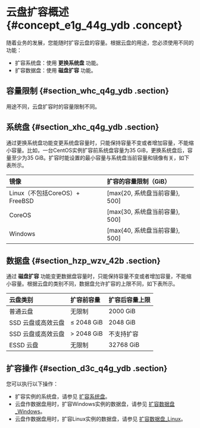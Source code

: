 # 云盘扩容概述 {#concept_e1g_44g_ydb .concept}

随着业务的发展，您能随时扩容云盘的容量。根据云盘的用途，您必须使用不同的功能：

-   扩容系统盘：使用 **更换系统盘** 功能。
-   扩容数据盘：使用 **磁盘扩容** 功能。

## 容量限制 {#section_whc_q4g_ydb .section}

用途不同，云盘扩容时的容量限制不同。

## 系统盘 {#section_xhc_q4g_ydb .section}

通过更换系统盘功能变更系统盘容量时，只能保持容量不变或者增加容量，不能缩小容量。比如，一台CentOS实例扩容前系统盘容量为35 GiB，更换系统盘后，容量至少为35 GiB。扩容时能设置的最小容量与系统盘当前容量和镜像有关，如下表所示。

|镜像|扩容的容量限制（GiB）|
|:-|:-----------|
|Linux（不包括CoreOS）+ FreeBSD|\[max\{20, 系统盘当前容量\}, 500\]|
|CoreOS|\[max\{30, 系统盘当前容量\}, 500\]|
|Windows|\[max\{40, 系统盘当前容量\}, 500\]|

## 数据盘 {#section_hzp_wzv_42b .section}

通过 **磁盘扩容** 功能变更数据盘容量时，只能保持容量不变或者增加容量，不能缩小容量。根据云盘的类别不同，数据盘允许扩容的上限不同，如下表所示。

|云盘类别|扩容前容量|扩容后容量上限|
|:---|:----|:------|
|普通云盘|无限制|2000 GiB|
|SSD 云盘或高效云盘|≤ 2048 GiB|2048 GiB|
|SSD 云盘或高效云盘|\> 2048 GiB|不支持扩容|
|ESSD 云盘|无限制|32768 GiB|

## 扩容操作 {#section_d3c_q4g_ydb .section}

您可以执行以下操作：

-   扩容实例的系统盘，请参见 [扩容系统盘](intl.zh-CN/用户指南/云盘/扩容云盘/扩容系统盘.md#)。
-   云盘作数据盘用时，扩容Windows实例的数据盘，请参见 [扩容数据盘\_Windows](intl.zh-CN/用户指南/云盘/扩容云盘/扩容数据盘_Windows.md#)。
-   云盘作数据盘用时，扩容Linux实例的数据盘，请参见 [扩容数据盘\_Linux](intl.zh-CN/用户指南/云盘/扩容云盘/扩容数据盘_Linux.md#)。

